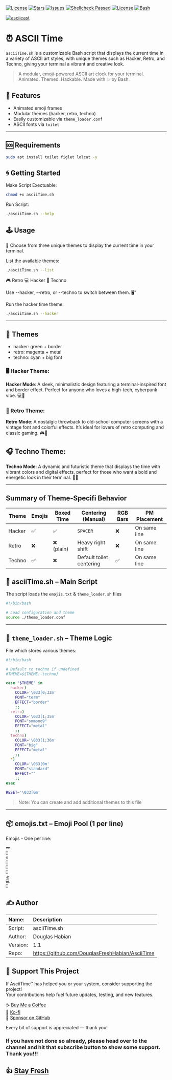 [![License](https://img.shields.io/github/license/DouglasFreshHabian/AsciiTime?style=flat-square)](LICENSE)
[![Stars](https://img.shields.io/github/stars/DouglasFreshHabian/AsciiTime?style=flat-square)](https://github.com/DouglasFreshHabian/AsciiTime/stargazers)
[![Issues](https://img.shields.io/github/issues/DouglasFreshHabian/AsciiTime?style=flat-square)](https://github.com/DouglasFreshHabian/AsciiTime/issues)
[![Shellcheck Passed](https://img.shields.io/badge/style-shell--script-green?style=flat-square)](https://www.shellcheck.net/)
[![License](https://img.shields.io/github/license/DouglasFreshHabian/AsciiTime?style=flat-square)](LICENSE)
[![Bash](https://img.shields.io/badge/bash-%23121011.svg?style=flat-square&logo=gnu-bash&logoColor=white)](https://www.gnu.org/software/bash/)

[![asciicast](https://asciinema.org/a/717581.svg)](https://asciinema.org/a/717581?t=0:05)

# ⏰ ASCII Time
`asciiTime.sh` is a customizable Bash script that displays the current time in a variety of ASCII art styles, with unique themes such as Hacker, Retro, and Techno, giving your terminal a vibrant and creative look.

> A modular, emoji-powered ASCII art clock for your terminal.  
> Animated. Themed. Hackable. Made with 💥 by Bash.

## 🧮 Features 

- Animated emoji frames
- Modular themes (hacker, retro, techno)
- Easily customizable via `theme_loader.conf`
- ASCII fonts via `toilet`
---

## 🆘 Requirements

```bash
sudo apt install toilet figlet lolcat -y
```

## 🌀 Getting Started

Make Script Exectuable:
```bash
chmod +x asciiTime.sh
```

Run Script:
```bash
./asciiTime.sh --help
```

## 🕹️  Usage

🌈 Choose from three unique themes to display the current time in your terminal.

List the available themes:
```bash
./asciiTime.sh --list
```

🎮 Retro
💻 Hacker
🚀 Techno

Use --hacker, --retro, or --techno to switch between them. 🖥️"

Run the hacker time theme:
```bash
./asciiTime.sh --hacker
```
---

## 🎨 Themes

* hacker: green + border
* retro: magenta + metal
* techno: cyan + big font

### 🖥️   Hacker Theme:

**Hacker Mode**: A sleek, minimalistic design featuring a terminal-inspired font and border effect. Perfect for anyone who loves a high-tech, cyberpunk vibe. 💻🖤

### 📼  Retro Theme:

**Retro Mode**: A nostalgic throwback to old-school computer screens with a vintage font and colorful effects. It’s ideal for lovers of retro computing and classic gaming. 🎮📼

## 🎧 Techno Theme:

**Techno Mode**: A dynamic and futuristic theme that displays the time with vibrant colors and digital effects, perfect for those who want a bold and energetic look in their terminal. 🚀🌈

---

## Summary of Theme-Specifi Behavior

| Theme   | Emojis | Boxed Time | Centering (Manual) | RGB Bars | PM Placement |
|---------|--------|------------|---------------------|----------|--------------|
| Hacker  | ✅     | ✅          | `SPACER`            | ❌       | On same line |
| Retro   | ❌     | ❌ (plain)  | Heavy right shift   | ❌       | On same line |
| Techno  | ✅     | ❌         | Default toilet centering | ✅   | On same line |

## 🧠 asciiTime.sh – Main Script

The script loads the `emojis.txt` & `theme_loader.sh` files
```bash
#!/bin/bash

# Load configuration and theme
source ./theme_loader.conf
```
---

## 🎨 `theme_loader.sh` – Theme Logic

File which stores various themes:

```bash
#!/bin/bash

# Default to techno if undefined
#THEME=${THEME:-techno}

case "$THEME" in
  hacker)
    COLOR='\033[0;32m'
    FONT="term"
    EFFECT="border"
    ;;
  retro)
    COLOR='\033[1;35m'
    FONT="smmono9"
    EFFECT="metal"
    ;;
  techno)
    COLOR='\033[1;36m'
    FONT="big"
    EFFECT="metal"
    ;;
  *)
    COLOR='\033[0m'
    FONT="standard"
    EFFECT=""
    ;;
esac

RESET='\033[0m'
```
> Note: You can create and add additional themes to this file
---

## 📦 emojis.txt – Emoji Pool (1 per line)

Emojis - One per line:
```bash
🕶️
💾
⚙️
🐧
🚀
🧠
🛸
💻
🧬
```
## ✍️ Author

| Name:             | Description                                       |
| :---------------- | :------------------------------------------------ |
| Script:           | asciiTime.sh                                      |
| Author:           | Douglas Habian                                    |
| Version:          | 1.1                                               |
| Repo:             | https://github.com/DouglasFreshHabian/AsciiTime   |


## 💖 Support This Project

If AsciiTime™ has helped you or your system, consider supporting the project!  
Your contributions help fuel future updates, testing, and new features.

☕ [Buy Me a Coffee](https://www.buymeacoffee.com/douglashabian)  
🔗 [Ko-fi](https://ko-fi.com/douglashabian)  
🎁 [Sponsor on GitHub](https://github.com/sponsors/DouglasFreshHabian)

Every bit of support is appreciated — thank you!

### If you have not done so already, please head over to the channel and hit that subscribe button to show some support. Thank you!!!

## 👍 [Stay Fresh](https://www.youtube.com/@DouglasHabian-tq5ck) 

<!-- Reach out to me if you are interested in collaboration or want to contract with me for any of the following:
        Building Github Pages
        Creating Youtube Videos
        Editing Youtube Videos
        Youtube Thumbnail Creation
        Anything Pertaining to Linux! -->

<!-- 
 _____              _       _____                        _          
|  ___| __ ___  ___| |__   |  ___|__  _ __ ___ _ __  ___(_) ___ ___ 
| |_ | '__/ _ \/ __| '_ \  | |_ / _ \| '__/ _ \ '_ \/ __| |/ __/ __|
|  _|| | |  __/\__ \ | | | |  _| (_) | | |  __/ | | \__ \ | (__\__ \
|_|  |_|  \___||___/_| |_| |_|  \___/|_|  \___|_| |_|___/_|\___|___/
        dfresh@tutanota.com Fresh Forensics, LLC 2025 -->
